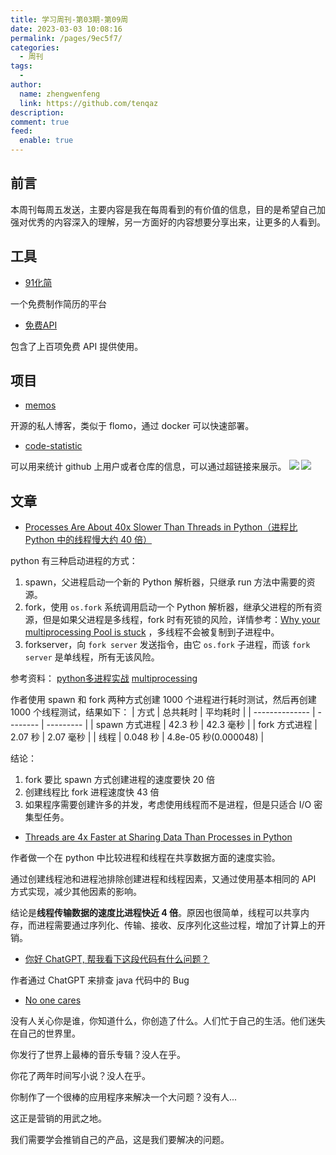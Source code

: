 ```yaml
---
title: 学习周刊-第03期-第09周
date: 2023-03-03 10:08:16
permalink: /pages/9ec5f7/
categories:
  - 周刊
tags:
  - 
author: 
  name: zhengwenfeng
  link: https://github.com/tenqaz
description: 
comment: true
feed: 
  enable: true
---
```


## 前言

本周刊每周五发送，主要内容是我在每周看到的有价值的信息，目的是希望自己加强对优秀的内容深入的理解，另一方面好的内容想要分享出来，让更多的人看到。

## 工具

* [91化简](https://91huajian.cn/)

一个免费制作简历的平台

*  [免费API](https://api.aa1.cn/)

包含了上百项免费 API 提供使用。

## 项目

* [memos](https://github.com/usememos/memos)

开源的私人博客，类似于 flomo，通过 docker 可以快速部署。


* [code-statistic](https://github.com/zmh-program/code-statistic)

可以用来统计 github 上用户或者仓库的信息，可以通过超链接来展示。
![](https://stats.deeptrain.net/user/tenqaz/)
![](https://stats.deeptrain.net/repo/tenqaz/tornado_learning)

## 文章


*  [Processes Are About 40x Slower Than Threads in Python（进程比 Python 中的线程慢大约 40 倍）](https://superfastpython.com/processes-slower-than-threads/)

python 有三种启动进程的方式：
1. spawn，父进程启动一个新的 Python 解析器，只继承 run 方法中需要的资源。
2. fork，使用 `os.fork` 系统调用启动一个 Python 解析器，继承父进程的所有资源，但是如果父进程是多线程，fork 时有死锁的风险，详情参考：[Why your multiprocessing Pool is stuck](https://pythonspeed.com/articles/python-multiprocessing/) ，多线程不会被复制到子进程中。
3. forkserver，向 `fork server` 发送指令，由它 `os.fork` 子进程，而该 `fork server` 是单线程，所有无该风险。

参考资料：
[python多进程实战](https://jeremyxu2010.github.io/2020/09/python%E5%A4%9A%E8%BF%9B%E7%A8%8B%E5%AE%9E%E6%88%98/)
[multiprocessing](https://docs.python.org/zh-cn/3/library/multiprocessing.html)

作者使用 spawn 和 fork 两种方式创建 1000 个进程进行耗时测试，然后再创建 1000 个线程测试，结果如下：
| 方式           | 总共耗时 | 平均耗时  |
| -------------- | -------- | --------- |
| spawn 方式进程 | 42.3 秒  | 42.3 毫秒 |
| fork 方式进程  | 2.07 秒  | 2.07 毫秒 |
| 线程           | 0.048 秒 | 4.8e-05 秒(0.000048)          |

结论：
1. fork 要比 spawn 方式创建进程的速度要快 20 倍
2. 创建线程比 fork 进程速度快 43 倍 
3. 如果程序需要创建许多的并发，考虑使用线程而不是进程，但是只适合 I/O 密集型任务。



* [Threads are 4x Faster at Sharing Data Than Processes in Python](https://superfastpython.com/threads-vs-processes-share-data/)

作者做一个在 python 中比较进程和线程在共享数据方面的速度实验。

通过创建线程池和进程池排除创建进程和线程因素，又通过使用基本相同的 API 方式实现，减少其他因素的影响。

结论是**线程传输数据的速度比进程快近 4 倍**。原因也很简单，线程可以共享内存，而进程需要通过序列化、传输、接收、反序列化这些过程，增加了计算上的开销。

* [你好 ChatGPT, 帮我看下这段代码有什么问题？](https://www.wdbyte.com/java/chatgpt-files-list.html)

作者通过 ChatGPT 来排查 java 代码中的 Bug

* [No one cares](https://rohit.blog/care/)

没有人关心你是谁，你知道什么，你创造了什么。人们忙于自己的生活。他们迷失在自己的世界里。

你发行了世界上最棒的音乐专辑？没人在乎。

你花了两年时间写小说？没人在乎。

你制作了一个很棒的应用程序来解决一个大问题？没有人...

这正是营销的用武之地。

我们需要学会推销自己的产品，这是我们要解决的问题。


